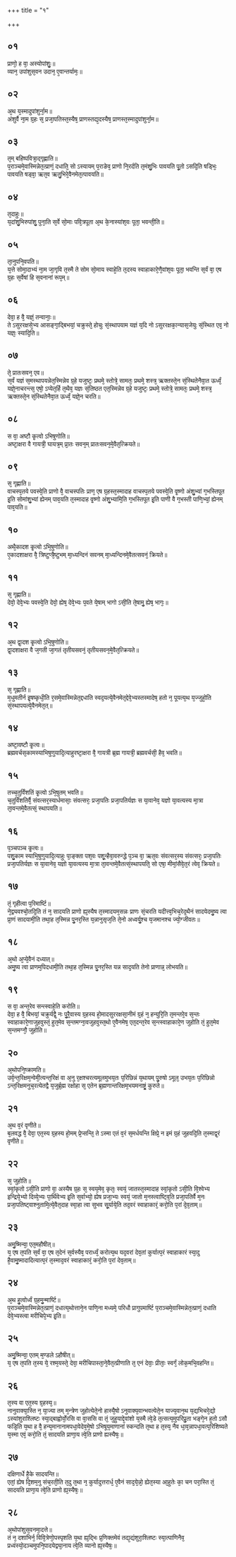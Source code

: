 +++
title = "१"

+++
## ०१
प्राणो᳘ ह वा᳘ अस्योपांशुः᳘॥  
व्यान᳘ उपांशुस᳘वन उदान᳘ ए᳘वान्तर्यामः᳘॥  
## ०२
अ᳘थ य᳘स्मादुपांशुर्ना᳘म॥  
अंशुर्वै ना᳘म ग्र᳘हः स᳘ प्रजा᳘पतिस्त᳘स्यैष᳘ प्राणस्तद्य᳘दस्यैष᳘ प्राणस्त᳘स्मादुपांशुर्ना᳘म॥  
## ०३
त᳘म् बहिष्पवित्रा᳘द्गृह्णाति॥  
प᳘राञ्चमे᳘वास्मिन्नेत᳘त्प्राणं᳘ दधाति᳘ सो ऽस्यायम् प᳘राङेव᳘ प्राणो नि᳘रर्दति त᳘मंशु᳘भिः पावयति पू᳘तो ऽसदि᳘ति षड्भिः᳘ पावयति षड्वा᳘ ऋत᳘व ऋतु᳘भिरे᳘वैनमेत᳘त्पावयति॥  
## ०४
त᳘दाहुः॥  
य᳘दांशु᳘भिरुपांशु᳘ पुना᳘ति स᳘र्वे सो᳘माः पवि᳘त्रपूता अ᳘थ के᳘नास्यांश᳘वः पूता᳘ भवन्ती᳘ति॥  
## ०५
ता᳘नुपनि᳘वपति॥  
य᳘त्ते सोमा᳘दाभ्यं ना᳘म जा᳘गृवि त᳘स्मै ते सोम सो᳘माय स्वाहे᳘ति त᳘दस्य स्वाहाकारे᳘णै᳘वांश᳘वः पूता᳘ भवन्ति स᳘र्वं वा᳘ एष ग्र᳘हः स᳘र्वेषां हि स᳘वनानां रूप᳘म्॥  
## ०६
देवा᳘ ह वै᳘ यज्ञं᳘ तन्वानाः᳘॥  
ते ऽसुररक्षसे᳘भ्य आसङ्गा᳘द्बिभयां᳘ चक्रुस्ते᳘ होचुः सं᳘स्थापयाम यज्ञं य᳘दि नो ऽसुररक्षका᳘न्यास᳘जेयुः सं᳘स्थित एव᳘ नो यज्ञः᳘ स्यादि᳘ति॥  
## ०७
ते᳘ प्रातःसवन᳘ एव॥  
स᳘र्वं यज्ञं स᳘मस्थापयन्नेत᳘स्मिन्नेव ग्र᳘हे यजुष्टः᳘ प्रथमे᳘ स्तोत्रे᳘ सामतः᳘ प्रथमे᳘ शस्त्र᳘ ऋक्तस्ते᳘न सं᳘स्थितेनैवा᳘त ऊर्ध्वं᳘ यज्ञे᳘नाचरन्त्स᳘ एषो᳘ ऽप्येत᳘र्हि त᳘थैव᳘ यज्ञः सं᳘तिष्ठत एत᳘स्मिन्नेव ग्र᳘हे यजुष्टः᳘ प्रथमे᳘ स्तोत्रे᳘ सामतः᳘ प्रथमे᳘ शस्त्र᳘ ऋक्तस्ते᳘न सं᳘स्थितेनैवा᳘त ऊर्ध्वं᳘ यज्ञे᳘न चरति॥  
## ०८
स वा᳘ अष्टौ कृ᳘त्वो ऽभिषुणोति॥  
अष्टा᳘क्षरा वै गायत्री᳘ घायत्र᳘म् प्रा᳘तः सवन᳘म् प्रातःसवन᳘मे᳘वैत᳘त्क्रियते॥  
## ०९
स᳘ गृह्णाति॥  
वाचस्प᳘तये पवस्वे᳘ति प्राणो वै᳘ वाचस्पतिः प्राण᳘ एष ग्र᳘हस्त᳘स्मादाह वाचस्प᳘तये पवस्वे᳘ति वृ᳘ष्णो अंशु᳘भ्यां ग᳘भस्तिपूत इ᳘ति सोमांशु᳘भ्यां ह्येनम् पाव᳘यति त᳘स्मादाह वृ᳘ष्णो अंशु᳘भ्यामि᳘ति ग᳘भस्तिपूत इ᳘ति पाणी वै ग᳘भस्ती पाणि᳘भ्यां᳘ ह्येनम् पाव᳘यति॥  
## १०
अथै᳘कादश कृ᳘त्वो ऽभि᳘षुणोति॥  
ए᳘कादशाक्षरा वै᳘ त्रिष्टुप्त्रै᳘ष्टुभम् मा᳘ध्यन्दिनं सवनम् मा᳘ध्यन्दिनमे᳘वैतत्सवनं᳘ क्रियते॥  
## ११
स᳘ गृह्णाति॥  
देवो᳘ देवे᳘भ्यः पवस्वे᳘ति देवो᳘ ह्येष᳘ देवे᳘भ्यः प᳘वते ये᳘षाम् भागो ऽसी᳘ति ते᳘षामु᳘ ह्येष᳘ भागः᳘॥  
## १२
अ᳘थ द्वा᳘दश कृ᳘त्वो ऽभि᳘षुणोति॥  
द्वा᳘दशाक्षरा वै ज᳘गती जा᳘गतं तृतीयसवनं᳘ तृतीयसवन᳘मे᳘वैत᳘त्क्रियते॥  
## १३
स᳘ गृह्णाति॥  
म᳘धुमतीर्न इ᳘षष्कृधी᳘ति र᳘समे᳘वास्मिन्नेत᳘द्दधाति स्वद᳘यत्ये᳘वैनमेत᳘द्देवे᳘भ्यस्तस्मादेष᳘ हतो न᳘ पूयत्य᳘थ य᳘ज्जुहो᳘ति सं᳘स्थापयत्ये᳘वैनमेत᳘त्॥  
## १४
अष्टा᳘वष्टौ कृ᳘त्वः॥  
ब्रह्मवर्चस᳘कामस्याभिषुणुयादि᳘त्याहुरष्टा᳘क्षरा वै᳘ गायत्री ब्र᳘ह्म गायत्री᳘ ब्रह्मवर्चसी᳘ हैव᳘ भवति॥  
## १५
तच्च᳘तुर्विंशतिं कृ᳘त्वो ऽभि᳘षुतम् भवति॥  
च᳘तुर्विंशतिर्वै᳘ संवत्सर᳘स्यार्धमासाः᳘ संवत्सरः᳘ प्रजा᳘पतिः प्रजा᳘पतिर्यज्ञः स या᳘वानेव᳘ यज्ञो या᳘वत्यस्य मा᳘त्रा ता᳘वन्तमे᳘वैतत्सं᳘ स्थापयति॥  
## १६
प᳘ञ्चपञ्च कृ᳘त्वः॥  
पशु᳘काम स्याभि᳘षुणुयादि᳘त्याहुः पा᳘ङ्क्ता पश᳘वः पशू᳘न्हैवा᳘वरुन्द्धे प᳘ञ्च वा᳘ ऋत᳘वः संवत्सर᳘स्य संवत्सरः᳘ प्रजा᳘पतिः प्रजा᳘पतिर्यज्ञः स या᳘वानेव᳘ यज्ञो या᳘वत्यस्य मा᳘त्रा ता᳘वन्तमे᳘वैतत्सं᳘स्थापयति᳘ सो एषा᳘ मीमां᳘सैवे᳘त᳘रं त्वेव᳘ क्रियते॥  
## १७
तं᳘ गृहीत्वा प᳘रिमार्ष्टि॥  
ने᳘द्व्यवश्चो᳘तदि᳘ति तं न᳘ सादयति प्राणो ह्य᳘स्यैष त᳘स्मादयम᳘सन्नः प्राणः सं᳘चरति यदीत्त्व᳘भिच᳘रेद᳘थैनं सादयेदमु᳘ष्य त्वा प्रा᳘णं सादयामी᳘ति तथा᳘ह त᳘स्मिन्न पु᳘नर᳘स्ति य᳘न्नानुसृज᳘ति ते᳘नो अध्वर्यु᳘श्च य᳘जमानश्च ज्यो᳘ग्जीवतः॥  
## १८
अ᳘थो अ᳘प्ये᳘वैनं दध्यात्॥  
अमु᳘ष्य त्वा प्राणम᳘पिदधामी᳘ति तथा᳘ह त᳘स्मिन्न पु᳘नर᳘स्ति यन्न साद᳘यति तेनो प्राणान्न᳘ लोभयति॥  
## १९
स वा᳘ अन्त᳘रेव सन्त्स्वाहे᳘ति करोति॥  
देवा᳘ ह वै᳘ बिभयां᳘ चक्रुर्यद्वै᳘ नः पु᳘रै᳘वास्य ग्र᳘हस्य हो᳘मादसुररक्षसा᳘नीमं ग्र᳘हं न᳘ हन्युरि᳘ति त᳘मन्तरे᳘व स᳘न्तः स्वाहाकारे᳘णाजुहवुस्तं᳘ हुत᳘मेव स᳘न्तमग्ना᳘वजुहवुस्त᳘थो ए᳘वैनमेष᳘ एत᳘दन्त᳘रेव स᳘न्त्स्वाहाकारे᳘ण जुहोति तं᳘ हुत᳘मेव स᳘न्तमग्नौ᳘ जुहोति॥  
## २०
अ᳘थोपनि᳘ष्क्रामति॥  
उर्व᳘न्त᳘रिक्षम᳘न्वेमी᳘त्यन्त᳘रिक्षं वा अ᳘नु र᳘क्षश्चरत्यमूलमुभय᳘तः प᳘रिछिन्नं य᳘थायम् पु᳘रुषो ऽमूल᳘ उभय᳘तः प᳘रिछिन्नो ऽन्त᳘रिक्षमनुच᳘रत्येतद्वै य᳘जुर्ब्र᳘ह्म रक्षोहा स᳘ एतेन ब्र᳘ह्मणान्तरिक्षम᳘भयमनाष्ट्रं᳘ कुरुते॥  
## २१
अ᳘थ व᳘रं वृणीते॥  
ब᳘लवद्ध वै᳘ देवा᳘ एत᳘स्य ग्र᳘हस्य हो᳘मम् प्रे᳘प्सन्ति᳘ ते ऽस्मा एतं व᳘रं स᳘मर्धयन्ति क्षिप्रे᳘ न इमं ग्र᳘हं जुहवदि᳘ति त᳘स्माद्व᳘रं वृणीते॥  
## २२
स᳘ जुहोति॥  
स्वां᳘कृतो ऽसी᳘ति प्राणो वा᳘ अस्यैष ग्र᳘हः स᳘ स्वय᳘मेव᳘ कृतः᳘ स्वयं᳘ जातस्त᳘स्मादाह स्वां᳘कृतो ऽसी᳘ति वि᳘श्वेभ्य इन्द्रिये᳘भ्यो दिव्ये᳘भ्यः पा᳘र्थिवेभ्य इ᳘ति स᳘र्वाभ्यो᳘ ह्येष प्रजा᳘भ्यः स्वयं᳘ जातो म᳘नस्त्वाष्ट्वि᳘ति प्रजा᳘पतिर्वै म᳘नः प्रजा᳘पतिष्ट्वाश्नुतामि᳘त्ये᳘वैत᳘दाह स्वा᳘हा त्वा सुभव सू᳘र्याये᳘ति तद᳘वरं स्वाहाकारं᳘ करो᳘ति प᳘रां दे᳘व᳘ताम्॥  
## २३
अमु᳘ष्मिन्वा᳘ एत᳘महौषीत्॥  
य᳘ एष त᳘पति स᳘र्वं वा᳘ एष त᳘देनं स᳘र्वस्यैव᳘ परार्ध्यं᳘ करोत्य᳘थ यद᳘वरां देव᳘तां कुर्यात्प᳘रं स्वाहाकारं स्या᳘दु है᳘वामु᳘ष्मादादित्यात्प᳘रं त᳘स्माद᳘वरं स्वाहाकारं᳘ करो᳘ति प᳘रां देव᳘ताम्॥  
## २४
अ᳘थ हु᳘त्वोर्ध्वं ग्र᳘हमु᳘न्मार्ष्टि॥  
प᳘राञ्चमे᳘वास्मिन्नेत᳘त्प्राणं᳘ दधात्य᳘थोत्ताने᳘न पाणि᳘ना मध्यमे᳘ परिधौ प्रागुपमार्ष्टि प᳘राञ्चमे᳘वास्मिन्नेत᳘त्प्राणं᳘ दधाति देवे᳘भ्यस्त्वा मरीचिपे᳘भ्य इ᳘ति॥  
## २५
अमु᳘ष्मिन्वा᳘ एतम् म᳘ण्डले ऽहौषीत्॥  
य᳘ एष त᳘पति त᳘स्य ये᳘ रश्म᳘यस्ते᳘ देवा᳘ मरीचिपास्ता᳘ने᳘वैत᳘त्प्रीणाति त᳘ एनं देवाः᳘ प्रीताः᳘ स्वर्गं᳘ लोक᳘मभि᳘वहन्ति॥  
## २६
त᳘स्य वा एत᳘स्य ग्र᳘हस्य᳘॥  
नानुवाक्या᳘स्ति न᳘ या᳘ज्या तम् म᳘न्त्रेण जुहोत्येते᳘नो हास्यै᳘षो ऽनुवाक्य᳘वान्भवत्येते᳘न याज्य᳘वान᳘थ य᳘द्यभिचरे᳘द्यो ऽस्यांशुराश्लिष्टः स्या᳘द्बाह्वोर्वो᳘रसि वा वा᳘ससि वा तं᳘ जुहुयाद्दे᳘वांशो य᳘स्मै त्वे᳘डे त᳘त्सत्य᳘मुपरिप्रु᳘ता भङ्गे᳘न ह᳘तो ऽसौ फडि᳘ति य᳘था ह वै᳘ हन्य᳘मानानामपधा᳘वेदेव᳘मे᳘षो ऽभिषूय᳘माणानां स्कन्दति त᳘था ह त᳘स्य᳘ नैव धा᳘व᳘न्नापधा᳘वत्प᳘रिशिष्यते य᳘स्मा एवं᳘ करो᳘ति तं᳘ सादयति प्राणा᳘य त्वे᳘ति प्राणो ह्यस्यैषः᳘॥  
## २७
दक्षिणार्धे है᳘के सादयन्ति॥  
एतां᳘ ह्येष दि᳘शम᳘नु संच᳘रती᳘ति त᳘दु त᳘था न᳘ कुर्यादुत्तरार्ध᳘ ए᳘वैनं साद᳘ये᳘न्नो᳘ ह्येत᳘स्या आ᳘हुतेः का᳘ चन परा᳘स्ति तं᳘ सादयति प्राणा᳘य त्वे᳘ति प्राणो ह्य᳘स्यैषः᳘॥  
## २८
अ᳘थोपांशुस᳘वनमा᳘दत्ते॥  
तं न᳘ दशाभिर्न᳘ विवि᳘त्रेणो᳘पस्पृशति य᳘था ह्य᳘द्भिः प्र᳘णिक्तमेवं तद्य᳘द्यंशुरा᳘श्लिष्टः स्या᳘त्पाणिनैव᳘ प्रध्वंस्यो᳘दञ्चमुपनि᳘पादयेद्व्या᳘नाय त्वे᳘ति व्यानो ह्य᳘स्यैषः᳘॥  